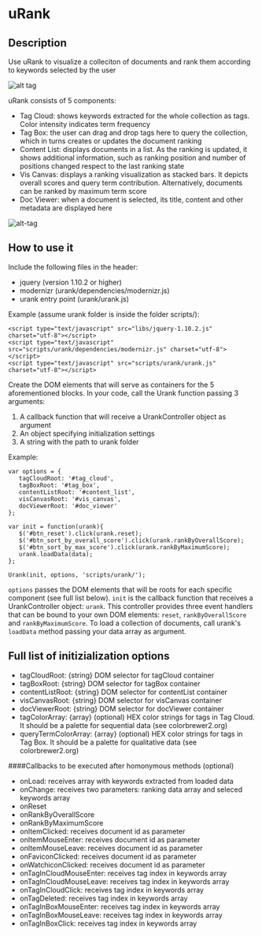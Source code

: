 # uRank

## Description

Use uRank to visualize a colleciton of documents and rank them according to keywords selected by the user

![alt tag](https://cloud.githubusercontent.com/assets/6489976/6713829/25e9161e-cd95-11e4-88b5-6cf0ba685d9d.png)

uRank consists of 5 components:
 * Tag Cloud: shows keywords extracted for the whole collection as tags. Color intensity indicates term frequency
 * Tag Box: the user can drag and drop tags here to query the collection, which in turns creates or updates the document ranking
 * Content List: displays documents in a list. As the ranking is updated, it shows additional information, such as ranking position and number of positions changed respect to the last ranking state
 * Vis Canvas: displays a ranking visualization as stacked bars. It depicts overall scores and query term contribution. Alternatively, documents can be ranked by maximum term score
 * Doc Viewer: when a document is selected, its title, content and other metadata are displayed here

![alt-tag](https://cloud.githubusercontent.com/assets/6489976/6714765/5c18502e-cd9a-11e4-95f3-925c0eeb9da4.png)

## How to use it

Include the following files in the header:
 * jquery (version 1.10.2 or higher)
 * modernizr (urank/dependencies/modernizr.js)
 * urank entry point (urank/urank.js)
 
Example (assume urank folder is inside the folder scripts/):
```
<script type="text/javascript" src="libs/jquery-1.10.2.js" charset="utf-8"></script>
<script type="text/javascript" src="scripts/urank/dependencies/modernizr.js" charset="utf-8"></script>
<script type="text/javascript" src="scripts/urank/urank.js" charset="utf-8"></script>
```

Create the DOM elements that will serve as containers for the 5 aforementioned blocks.
In your code, call the Urank function passing 3 arguments: 
 1. A callback function that will receive a UrankController object as argument
 2. An object specifying initialization settings
 3. A string with the path to urank folder

Example:
```
var options = {
   tagCloudRoot: '#tag_cloud',
   tagBoxRoot: '#tag_box',
   contentListRoot: '#content_list',
   visCanvasRoot: '#vis_canvas',
   docViewerRoot: '#doc_viewer'
};

var init = function(urank){
   $('#btn_reset').click(urank.reset);
   $('#btn_sort_by_overall_score').click(urank.rankByOverallScore);
   $('#btn_sort_by_max_score').click(urank.rankByMaximumScore);
   urank.loadData(data);
};

Urank(init, options, 'scripts/urank/');
```

`options` passes the DOM elements that will be roots for each specific component (see full list below). `init` is the callback function that receives a UrankController object: `urank`. This controller provides three event handlers that can be bound to your own DOM elements: `reset`, `rankByOverallScore` and `rankByMaximumScore`. To load a collection of documents, call urank's `loadData` method passing your data array as argument.
 
## Full list of initizialization options

 * tagCloudRoot: {string} DOM selector for tagCloud container
 * tagBoxRoot:  {string} DOM selector for tagBox container
 * contentListRoot:  {string} DOM selector for contentList container
 * visCanvasRoot:  {string} DOM selector for visCanvas container
 * docViewerRoot:  {string} DOM selector for docViewer container
 * tagColorArray: {array} (optional) HEX color strings for tags in Tag Cloud. It should be a palette for sequential data (see colorbrewer2.org)
 * queryTermColorArray: {array} (optional) HEX color strings for tags in Tag Box. It should be a palette for qualitative data (see colorbrewer2.org)
 
####Callbacks to be executed after homonymous methods (optional)
 * onLoad: receives array with keywords extracted from loaded data
 * onChange: receives two parameters: ranking data array and seleced keywords array
 * onReset
 * onRankByOverallScore
 * onRankByMaximumScore
 * onItemClicked: receives document id as parameter
 * onItemMouseEnter: receives document id as parameter
 * onItemMouseLeave: receives document id as parameter
 * onFaviconClicked: receives document id as parameter
 * onWatchiconClicked: receives document id as parameter
 * onTagInCloudMouseEnter: receives tag index in keywords array
 * onTagInCloudMouseLeave: receives tag index in keywords array
 * onTagInCloudClick: receives tag index in keywords array
 * onTagDeleted: receives tag index in keywords array
 * onTagInBoxMouseEnter: receives tag index in keywords array
 * onTagInBoxMouseLeave: receives tag index in keywords array
 * onTagInBoxClick: receives tag index in keywords array
